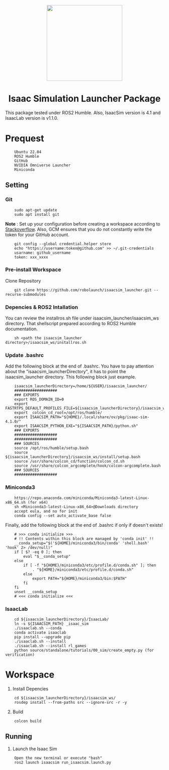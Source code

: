 <p align="center">
    <image with="320" height="240" src="https://raw.githubusercontent.com/robolaunch/trademark/main/logos/svg/rocket.svg">
</p>

<h1 align="center"> Isaac Simulation Launcher Package </h1>

This package tested under ROS2 Humble. Also, IsaacSim version is 4.1 and IsaacLab version is v1.1.0.

# Prequest
```
    Ubuntu 22.04
    ROS2 Humble
    GitHub
    NVIDIA Omniverse Launcher 
    Miniconda
```
## Setting
### Git
```
    sudo apt-get update
    sudo apt install git
```
**Note** : Set up your configuration before creating a workspace according to [Stackoverflow](https://stackoverflow.com/questions/68775869/message-support-for-password-authentication-was-removed-please-use-a-personal). Also, GCM ensures that you do not constantly write the token for your GitHub account.
```
    git config --global credential.helper store 
    echo "https://username:token@github.com" >> ~/.git-credentials
    usarname: github_username
    token: xxx_xxxx
``` 
### Pre-install Workspace
Clone Repository
```
    git clone https://github.com/robolaunch/isaacsim_launcher.git --recurse-submodules
```
### Depencies & ROS2 Intallation
You can review the installros.sh file under isaacsim_launcher/isaacsim_ws directory. That shellscript prepared according to ROS2 Humble documentation.
```
    sh <path the isaacsim_launcher directory>/isaacsim_ws/installros.sh
```
### Update .bashrc
Add the following block at the end of .bashrc. You have to pay attention about the "isaacsim_launcherDirectory", it has to point the isaacsim_launcher directory. This following block just example.
```
	isaacsim_launcherDirectory=/home/${USER}/isaacsim_launcher/
	###################
	### EXPORTS
	export ROS_DOMAIN_ID=0
	export FASTRTPS_DEFAULT_PROFILES_FILE=${isaacsim_launcherDirectory}/isaacsim_ws/fastdds.xml
	export _colcon_cd_root=/opt/ros/humble/
	export ISAACSIM_PATH="${HOME}/.local/share/ov/pkg/isaac-sim-4.1.0/"
	export ISAACSIM_PYTHON_EXE="${ISAACSIM_PATH}/python.sh"
	### EXPORTS
	###################
	###################
	### SOURCES
	source /opt/ros/humble/setup.bash
	source ${isaacsim_launcherDirectory}/isaacsim_ws/install/setup.bash
	source /usr/share/colcon_cd/function/colcon_cd.sh
	source /usr/share/colcon_argcomplete/hook/colcon-argcomplete.bash
	### SOURCES
	###################
``` 
### Miniconda3
```
    https://repo.anaconda.com/miniconda/Miniconda3-latest-Linux-x86_64.sh (for x64)
    sh <Miniconda3-latest-Linux-x86_64>@Downloads directory
    accept eula, and no for init
    conda config --set auto_activate_base false
```
Finally, add the following block at the end of .bashrc if only if doesn't exists!
```
    # >>> conda initialize >>>
    # !! Contents within this block are managed by 'conda init' !!
    __conda_setup="$('${HOME}/miniconda3/bin/conda' 'shell.bash' 'hook' 2> /dev/null)"
    if [ $? -eq 0 ]; then
        eval "$__conda_setup"
    else
        if [ -f "${HOME}/miniconda3/etc/profile.d/conda.sh" ]; then
            . "${HOME}/miniconda3/etc/profile.d/conda.sh"
        else
            export PATH="${HOME}/miniconda3/bin:$PATH"
        fi
    fi
    unset __conda_setup
    # <<< conda initialize <<<
```
### IsaacLab
```
    cd ${isaacsim_launcherDirectory}/IsaacLab/
    ln -s ${ISAACSIM_PATH} _isaac_sim
    ./isaaclab.sh --conda
    conda activate isaaclab
    pip install --upgrade pip
    ./isaaclab.sh --install
    ./isaaclab.sh --install rl_games
    python source/standalone/tutorials/00_sim/create_empty.py (for verification)
```

# Workspace

1. Install Depencies
```
    cd ${isaacsim_launcherDirectory}/isaacsim_ws/
    rosdep install --from-paths src --ignore-src -r -y
```
2. Build
```
    colcon build
```

## Running
1. Launch the Isaac Sim
```
    Open the new terminal or execute "bash"
    ros2 launch isaacsim run_isaacsim.launch.py
```

